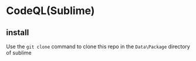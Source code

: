 # CodeQL(Sublime)


## install

Use the `git clone` command to clone this repo in the `Data\Package` directory of sublime
